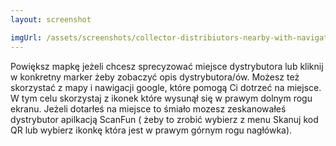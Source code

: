 ```yaml
---
layout: screenshot

imgUrl: /assets/screenshots/collector-distribiutors-nearby-with-navigaton.png
---
```

Powiększ mapkę jeżeli chcesz sprecyzować miejsce dystrybutora lub kliknij w konkretny marker żeby zobaczyć opis dystrybutora/ów.
Możesz też skorzystać z mapy i nawigacji google, które pomogą Ci dotrzeć na miejsce. W tym celu skorzystaj z ikonek które wysunął się w prawym dolnym rogu ekranu.
Jeżeli dotarłeś na miejsce to śmiało mozesz zeskanowałeś dystrybutor apilkacją ScanFun ( żeby to zrobić wybierz z menu Skanuj kod QR lub wybierz  ikonkę która jest w prawym górnym rogu nagłówka).
